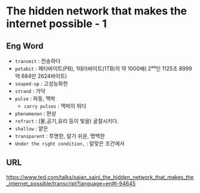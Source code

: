 # The hidden network that makes the internet possible - 1

## Eng Word
- `transmit` : 전송하다
- `petabit` : 페타바이트(PB), 1테라바이트(1TB)의 약 1000배( 2⁵⁰인 1125조 8999억 684만 2624바이트)
- `souped-up` : 고성능화한
- `strand` : 가닥
- `pulse` : 파동, 맥박
    - `carry pulses` : 맥박이 뛰다
- `phenomenon` : 현상
- `refract` : (물,공기,유리 등이 빛을) 굴절시키다.
- `shallow` : 얕은
- `transparent` : 투명한, 알기 쉬운, 명백한
- `Under the right condition,` : 알맞은 조건에서


## URL
<https://www.ted.com/talks/sajan_saini_the_hidden_network_that_makes_the_internet_possible/transcript?language=en#t-94645>